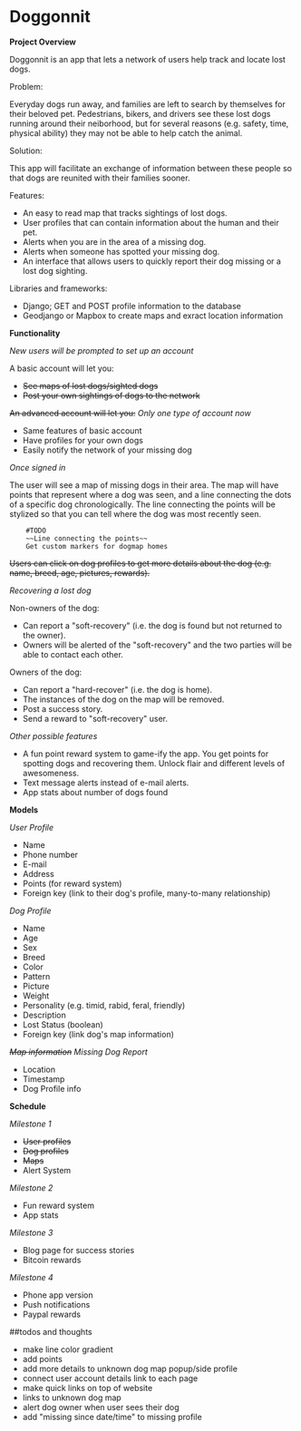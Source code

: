 

# Doggonnit

**Project Overview**

Doggonnit is an app that lets a network of users help track and locate lost dogs.

Problem:

Everyday dogs run away, and families are left to search by themselves for their beloved pet.
Pedestrians, bikers, and drivers see these lost dogs running around their neiborhood, but for several reasons
(e.g. safety, time, physical ability) they may not be able to help catch the animal.

Solution:

This app will facilitate an exchange of information between these people so that dogs are reunited with their families sooner.

Features:
- An easy to read map that tracks sightings of lost dogs.
- User profiles that can contain information about the human and their pet.
- Alerts when you are in the area of a missing dog.
- Alerts when someone has spotted your missing dog.
- An interface that allows users to quickly report their dog missing or a lost dog sighting.

Libraries and frameworks:
- Django; GET and POST profile information to the database
- Geodjango or Mapbox to create maps and exract location information

**Functionality**

*New users will be prompted to set up an account* 

A basic account will let you:
  -  ~~See maps of lost dogs/sighted dogs~~
  -  ~~Post your own sightings of dogs to the network~~
  
~~An advanced account will let you:~~ *Only one type of account now*
  - Same features of basic account
  - Have profiles for your own dogs
  - Easily notify the network of your missing dog
  
 *Once signed in*
 
 The user will see a map of missing dogs in their area.
 The map will have points that represent where a dog was seen,
 and a line connecting the dots of a specific dog chronologically. The line connecting the 
 points will be stylized so that you can tell where the dog was most recently seen.
        
        #TODO 
        ~~Line connecting the points~~
        Get custom markers for dogmap homes
 ~~Users can click on dog profiles to get more details about the dog (e.g. name, breed, age, pictures, rewards).~~
 
 *Recovering a lost dog*
 
 Non-owners of the dog:
 - Can report a "soft-recovery" (i.e. the dog is found but not returned to the owner).
 - Owners will be alerted of the "soft-recovery" and the two parties will be able to contact each other.
 
 Owners of the dog:
 - Can report a "hard-recover" (i.e. the dog is home).
 - The instances of the dog on the map will be removed.
 - Post a success story.
 - Send a reward to "soft-recovery" user.
 
 *Other possible features*
  - A fun point reward system to game-ify the app. You get points for spotting dogs and recovering them. Unlock flair and different levels of awesomeness.
  - Text message alerts instead of e-mail alerts.
  - App stats about number of dogs found
  
  **Models**
  
  *User Profile*
  - Name
  - Phone number
  - E-mail
  - Address
  - Points (for reward system)
  - Foreign key (link to their dog's profile, many-to-many relationship)
  
  *Dog Profile*
  - Name
  - Age
  - Sex
  - Breed
  - Color
  - Pattern
  - Picture
  - Weight
  - Personality (e.g. timid, rabid, feral, friendly) 
  - Description
  - Lost Status (boolean)
  - Foreign key (link dog's map information)
  
  ~~*Map information*~~ *Missing Dog Report*
  - Location
  - Timestamp
  - Dog Profile info
  
  **Schedule**
  
  *Milestone 1*
  - ~~User profiles~~
  - ~~Dog profiles~~
  - ~~Maps~~
  - Alert System
  
  *Milestone 2*
  - Fun reward system
  - App stats
  
  *Milestone 3*
  - Blog page for success stories 
  - Bitcoin rewards
  
  *Milestone 4*
  - Phone app version
  - Push notifications
  - Paypal rewards


##todos and thoughts
- make line color gradient
- add points
- add more details to unknown dog map popup/side profile
- connect user account details link to each page
- make quick links on top of website
- links to unknown dog map
- alert dog owner when user sees their dog
- add "missing since date/time" to missing profile
